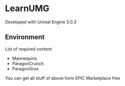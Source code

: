# LearnUMG

Developed with Unreal Engine 5.0.3

## Environment

List of required content
- Mannequins
- ParagonCrunch
- ParagonGrux

You can get all stuff of above form EPIC Marketplace free
